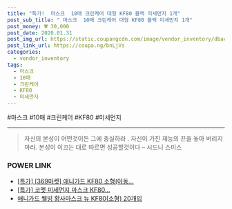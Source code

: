 ```yaml
--- 
title: "특가!  마스크  10매 크린케어 대형 KF80 블랙 미세먼지 1개" 
post_sub_title: " 마스크  10매 크린케어 대형 KF80 블랙 미세먼지 1개" 
post_money: ₩ 30,000 
post_date: 2020.01.31 
post_img_url: https://static.coupangcdn.com/image/vendor_inventory/dbac/5e7f053dfe230902f24c61800efea9af89886734f47a154a19df49deb556.jpg 
post_link_url: https://coupa.ng/bnLjVs 
categories: 
  - vendor_inventory 
tags: 
  - 마스크 
  - 10매 
  - 크린케어 
  - KF80 
  - 미세먼지 
--- 
```

  #마스크 #10매 #크린케어 #KF80 #미세먼지 
<hr> 

> 자신의 본성이 어떤것이든 그에 충실하라 . 자신이 가진 재능의 끈을 놓아 버리지 마라. 본성이 이끄는 대로 따르면 성공할것이다 – 시드니 스미스 


### POWER LINK

* <a href="https://blog.naver.com/an0733/221788879629" target="_blank">[특가] [369마켓] 애니가드 KF80 소형(아동...</a>
* <a href="https://blog.naver.com/an0733/221791439932" target="_blank">[특가] 코멧 미세먼지 마스크 KF80...</a>
* <a href="https://blog.naver.com/fasyy4321/221790600681" target="_blank">애니가드 웰빙 황사마스크 뉴 KF80(소형) 20개입</a>
